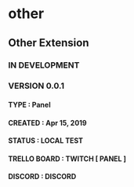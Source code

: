 # other
## Other Extension

### IN DEVELOPMENT
### VERSION 0.0.1

#### TYPE : Panel
#### CREATED : Apr 15, 2019
#### STATUS : LOCAL TEST
#### TRELLO BOARD : TWITCH [ PANEL ]
#### DISCORD : DISCORD
